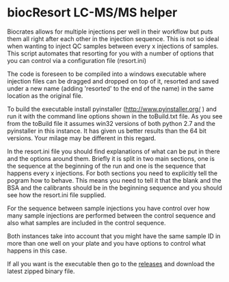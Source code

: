 # biocResort LC-MS/MS helper

Biocrates allows for multiple injections per well in their workflow but puts them all right after each other in the injection sequence. This is not so ideal when wanting to inject QC samples between every x injections of samples. This script automates that resorting for you with a number of options that you can control via a configuration file (resort.ini)

The code is foreseen to be compiled into a windows executable where injection files can be dragged and dropped on top of it, resorted and saved under a new name (adding 'resorted' to the end of the name) in the same location as the original file.

To build the executable install pyinstaller (http://www.pyinstaller.org/ ) and run it with the command line options shown in the toBuild.txt file. As you see from the toBuild file it assumes win32 versions of both python 2.7 and the pyinstaller in this instance. It has given us better results than the 64 bit versions. Your milage may be different in this regard.

In the resort.ini file you should find explanations of what can be put in there and the options around them. Briefly it is split in two main sections, one is the sequence at the beginning of the run and one is the sequence that happens every x injections. For both sections you need to explicitly tell the pogram how to behave. This means you need to tell it that the blank and the BSA and the calibrants should be in the beginning sequence and you should see how the resort.ini file supplied.

For the sequence between sample injections you have control over how many sample injections are performed between the control sequence and also what samples are included in the control sequence. 

Both instances take into account that you might have the same sample ID in more than one well on your plate and you have options to control what happens in this case.

If all you want is the executable then go to the [releases](https://github.com/EuracBiomedicalResearch/biocResort/releases/) and download the latest zipped binary file.
